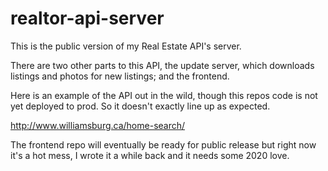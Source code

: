 # realtor-api-server
This is the public version of my Real Estate API's server.

There are two other parts to this API, the update server, which downloads listings and photos for new listings; and the frontend.

Here is an example of the API out in the wild, though this repos code is not yet deployed to prod. So it doesn't exactly line up as expected.

http://www.williamsburg.ca/home-search/

The frontend repo will eventually be ready for public release but right now it's a hot mess, I wrote it a while back and it needs some 2020 love.
